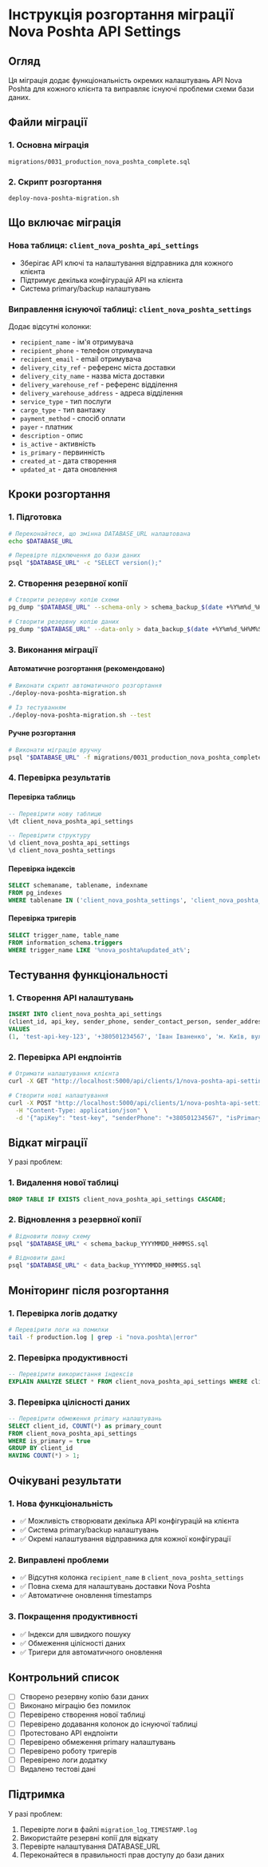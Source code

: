 # Інструкція розгортання міграції Nova Poshta API Settings

## Огляд
Ця міграція додає функціональність окремих налаштувань API Nova Poshta для кожного клієнта та виправляє існуючі проблеми схеми бази даних.

## Файли міграції

### 1. Основна міграція
```
migrations/0031_production_nova_poshta_complete.sql
```

### 2. Скрипт розгортання
```
deploy-nova-poshta-migration.sh
```

## Що включає міграція

### Нова таблиця: `client_nova_poshta_api_settings`
- Зберігає API ключі та налаштування відправника для кожного клієнта
- Підтримує декілька конфігурацій API на клієнта
- Система primary/backup налаштувань

### Виправлення існуючої таблиці: `client_nova_poshta_settings`
Додає відсутні колонки:
- `recipient_name` - ім'я отримувача
- `recipient_phone` - телефон отримувача
- `recipient_email` - email отримувача
- `delivery_city_ref` - референс міста доставки
- `delivery_city_name` - назва міста доставки
- `delivery_warehouse_ref` - референс відділення
- `delivery_warehouse_address` - адреса відділення
- `service_type` - тип послуги
- `cargo_type` - тип вантажу
- `payment_method` - спосіб оплати
- `payer` - платник
- `description` - опис
- `is_active` - активність
- `is_primary` - первинність
- `created_at` - дата створення
- `updated_at` - дата оновлення

## Кроки розгортання

### 1. Підготовка
```bash
# Переконайтеся, що змінна DATABASE_URL налаштована
echo $DATABASE_URL

# Перевірте підключення до бази даних
psql "$DATABASE_URL" -c "SELECT version();"
```

### 2. Створення резервної копії
```bash
# Створити резервну копію схеми
pg_dump "$DATABASE_URL" --schema-only > schema_backup_$(date +%Y%m%d_%H%M%S).sql

# Створити резервну копію даних
pg_dump "$DATABASE_URL" --data-only > data_backup_$(date +%Y%m%d_%H%M%S).sql
```

### 3. Виконання міграції

#### Автоматичне розгортання (рекомендовано)
```bash
# Виконати скрипт автоматичного розгортання
./deploy-nova-poshta-migration.sh

# Із тестуванням
./deploy-nova-poshta-migration.sh --test
```

#### Ручне розгортання
```bash
# Виконати міграцію вручну
psql "$DATABASE_URL" -f migrations/0031_production_nova_poshta_complete.sql
```

### 4. Перевірка результатів

#### Перевірка таблиць
```sql
-- Перевірити нову таблицю
\dt client_nova_poshta_api_settings

-- Перевірити структуру
\d client_nova_poshta_api_settings
\d client_nova_poshta_settings
```

#### Перевірка індексів
```sql
SELECT schemaname, tablename, indexname 
FROM pg_indexes 
WHERE tablename IN ('client_nova_poshta_settings', 'client_nova_poshta_api_settings');
```

#### Перевірка тригерів
```sql
SELECT trigger_name, table_name 
FROM information_schema.triggers 
WHERE trigger_name LIKE '%nova_poshta%updated_at%';
```

## Тестування функціональності

### 1. Створення API налаштувань
```sql
INSERT INTO client_nova_poshta_api_settings 
(client_id, api_key, sender_phone, sender_contact_person, sender_address, is_primary, is_active) 
VALUES 
(1, 'test-api-key-123', '+380501234567', 'Іван Іваненко', 'м. Київ, вул. Хрещатик, 1', true, true);
```

### 2. Перевірка API ендпоінтів
```bash
# Отримати налаштування клієнта
curl -X GET "http://localhost:5000/api/clients/1/nova-poshta-api-settings"

# Створити нові налаштування
curl -X POST "http://localhost:5000/api/clients/1/nova-poshta-api-settings" \
  -H "Content-Type: application/json" \
  -d '{"apiKey": "test-key", "senderPhone": "+380501234567", "isPrimary": false}'
```

## Відкат міграції

У разі проблем:

### 1. Видалення нової таблиці
```sql
DROP TABLE IF EXISTS client_nova_poshta_api_settings CASCADE;
```

### 2. Відновлення з резервної копії
```bash
# Відновити повну схему
psql "$DATABASE_URL" < schema_backup_YYYYMMDD_HHMMSS.sql

# Відновити дані
psql "$DATABASE_URL" < data_backup_YYYYMMDD_HHMMSS.sql
```

## Моніторинг після розгортання

### 1. Перевірка логів додатку
```bash
# Перевірити логи на помилки
tail -f production.log | grep -i "nova.poshta\|error"
```

### 2. Перевірка продуктивності
```sql
-- Перевірити використання індексів
EXPLAIN ANALYZE SELECT * FROM client_nova_poshta_api_settings WHERE client_id = 1;
```

### 3. Перевірка цілісності даних
```sql
-- Перевірити обмеження primary налаштувань
SELECT client_id, COUNT(*) as primary_count 
FROM client_nova_poshta_api_settings 
WHERE is_primary = true 
GROUP BY client_id 
HAVING COUNT(*) > 1;
```

## Очікувані результати

### 1. Нова функціональність
- ✅ Можливість створювати декілька API конфігурацій на клієнта
- ✅ Система primary/backup налаштувань
- ✅ Окремі налаштування відправника для кожної конфігурації

### 2. Виправлені проблеми
- ✅ Відсутня колонка `recipient_name` в `client_nova_poshta_settings`
- ✅ Повна схема для налаштувань доставки Nova Poshta
- ✅ Автоматичне оновлення timestamps

### 3. Покращення продуктивності
- ✅ Індекси для швидкого пошуку
- ✅ Обмеження цілісності даних
- ✅ Тригери для автоматичного оновлення

## Контрольний список

- [ ] Створено резервну копію бази даних
- [ ] Виконано міграцію без помилок
- [ ] Перевірено створення нової таблиці
- [ ] Перевірено додавання колонок до існуючої таблиці
- [ ] Протестовано API ендпоінти
- [ ] Перевірено обмеження primary налаштувань
- [ ] Перевірено роботу тригерів
- [ ] Перевірено логи додатку
- [ ] Видалено тестові дані

## Підтримка

У разі проблем:
1. Перевірте логи в файлі `migration_log_TIMESTAMP.log`
2. Використайте резервні копії для відкату
3. Перевірте налаштування DATABASE_URL
4. Переконайтеся в правильності прав доступу до бази даних